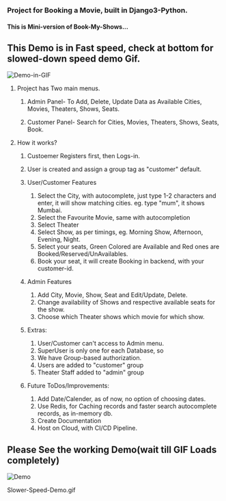 ### Project for Booking a Movie, built in Django3-Python.

#### This is Mini-version of Book-My-Shows...

## This Demo is in Fast speed, check at bottom for slowed-down speed demo Gif.

![Demo-in-GIF](https://github.com/ganesh-deshmukh/Project-Movie-Ticket-Booking/blob/main/Meta-Data-for-MarkDown/Demo-Python-Project-in-Django3.gif)

1. Project has Two main menus.
    
    1. Admin Panel- To Add, Delete, Update Data as Available Cities, Movies, Theaters, Shows, Seats.
    
    2. Customer Panel- Search for Cities, Movies, Theaters, Shows, Seats, Book.


2. How it works?

    1. Custoemer Registers first, then Logs-in.
    
    2. User is created and assign a group tag as "customer" default.
    
    3. User/Customer Features
        1. Select the City, with autocomplete, just type 1-2 characters and enter, it will show matching cities. eg. type "mum", it shows Mumbai.
        2. Select the Favourite Movie, same with autocompletion
        3. Select Theater
        4. Select Show, as per timings, eg. Morning Show, Afternoon, Evening, Night.
        5. Select your seats, Green Colored are Available and Red ones are Booked/Reserved/UnAvailables.
        6. Book your seat, it will create Booking in backend, with your customer-id.
    

    4. Admin Features
        1. Add City, Movie, Show, Seat and Edit/Update, Delete.
        2. Change availability of Shows and respective available seats for the show.
        3. Choose which Theater shows which movie for which show.


    5. Extras:
        1. User/Customer can't access to Admin menu.
        2. SuperUser is only one for each Database, so
        3. We have Group-based authorization.
        4. Users are added to "customer" group
        5. Theater Staff added to "admin" group
    

    6. Future ToDos/Improvements:
        1. Add Date/Calender, as of now, no option of choosing dates.
        2. Use Redis, for Caching records and faster search autocomplete records, as in-memory db.
        3. Create Documentation
        4. Host on Cloud, with CI/CD Pipeline.

## Please See the working Demo(wait till GIF Loads completely)



![Demo](https://github.com/ganesh-deshmukh/Project-Movie-Ticket-Booking/blob/main/Meta-Data-for-MarkDown/Slower-Speed-Demo.gif)


Slower-Speed-Demo.gif